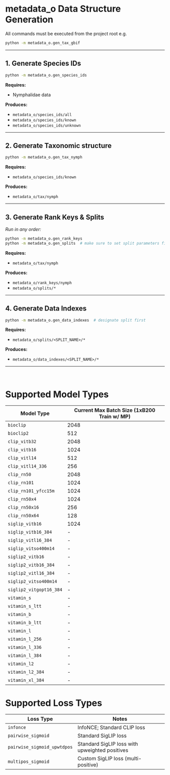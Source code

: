 # metadata_o Data Structure Generation

All commands must be executed from the project root e.g.

```bash
python -m metadata_o.gen_tax_gbif
```

---

## 1. Generate Species IDs

```bash
python -m metadata_o.gen_species_ids
```

**Requires:**
- Nymphalidae data

**Produces:**
- `metadata_o/species_ids/all`
- `metadata_o/species_ids/known`
- `metadata_o/species_ids/unknown`

---

## 2. Generate Taxonomic structure

```bash
python -m metadata_o.gen_tax_nymph
```

**Requires:**
- `metadata_o/species_ids/known`

**Produces:**
- `metadata_o/tax/nymph`

---

## 3. Generate Rank Keys & Splits
_Run in any order:_

```bash
python -m metadata_o.gen_rank_keys
python -m metadata_o.gen_splits  # make sure to set split parameters first
```

**Requires:**
- `metadata_o/tax/nymph`

**Produces:**
- `metadata_o/rank_keys/nymph`
- `metadata_o/splits/*`

---

## 4. Generate Data Indexes

```bash
python -m metadata_o.gen_data_indexes  # designate split first
```

**Requires:**
- `metadata_o/splits/<SPLIT_NAME>/*`

**Produces:**
- `metadata_o/data_indexes/<SPLIT_NAME>/*`

---

<br>

# Supported Model Types

| Model Type              | Current Max Batch Size (1xB200 Train w/ MP) |
|-------------------------|---------------------------------------------|
| `bioclip`               | 2048                                        |
| `bioclip2`              | 512                                         |
| `clip_vitb32`           | 2048                                        |
| `clip_vitb16`           | 1024                                        |
| `clip_vitl14`           | 512                                         |
| `clip_vitl14_336`       | 256                                         |
| `clip_rn50`             | 2048                                        |
| `clip_rn101`            | 1024                                        |
| `clip_rn101_yfcc15m`    | 1024                                        |
| `clip_rn50x4`           | 1024                                        |
| `clip_rn50x16`          | 256                                         |
| `clip_rn50x64`          | 128                                         |
| `siglip_vitb16`         | 1024                                        |
| `siglip_vitb16_384`     | -                                           |
| `siglip_vitl16_384`     | -                                           |
| `siglip_vitso400m14`    | -                                           |
| `siglip2_vitb16`        | -                                           |
| `siglip2_vitb16_384`    | -                                           |
| `siglip2_vitl16_384`    | -                                           |
| `siglip2_vitso400m14`   | -                                           |
| `siglip2_vitgopt16_384` | -                                           |
| `vitamin_s`             | -                                           |
| `vitamin_s_ltt`         | -                                           |
| `vitamin_b`             | -                                           |
| `vitamin_b_ltt`         | -                                           |
| `vitamin_l`             | -                                           |
| `vitamin_l_256`         | -                                           |
| `vitamin_l_336`         | -                                           |
| `vitamin_l_384`         | -                                           |
| `vitamin_l2`            | -                                           |
| `vitamin_l2_384`        | -                                           |
| `vitamin_xl_384`        | -                                           |

# Supported Loss Types

| Loss Type                   | Notes                                          |
|-----------------------------|------------------------------------------------|
| `infonce`                   | InfoNCE; Standard CLIP loss                    |
| `pairwise_sigmoid`          | Standard SigLIP loss                           |
| `pairwise_sigmoid_upwtdpos` | Standard SigLIP loss with upweighted positives |
| `multipos_sigmoid`          | Custom SigLIP loss (multi-positive)            |
